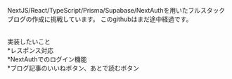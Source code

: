NextJS/React/TypeScript/Prisma/Supabase/NextAuthを用いたフルスタックブログの作成に挑戦しています。
このgithubはまだ途中経過です。

<br>
実装したいこと
<br>
*レスポンス対応
<br>
*NextAuthでのログイン機能
<br>
*ブログ記事のいいねボタン、あとで読むボタン
<br>

